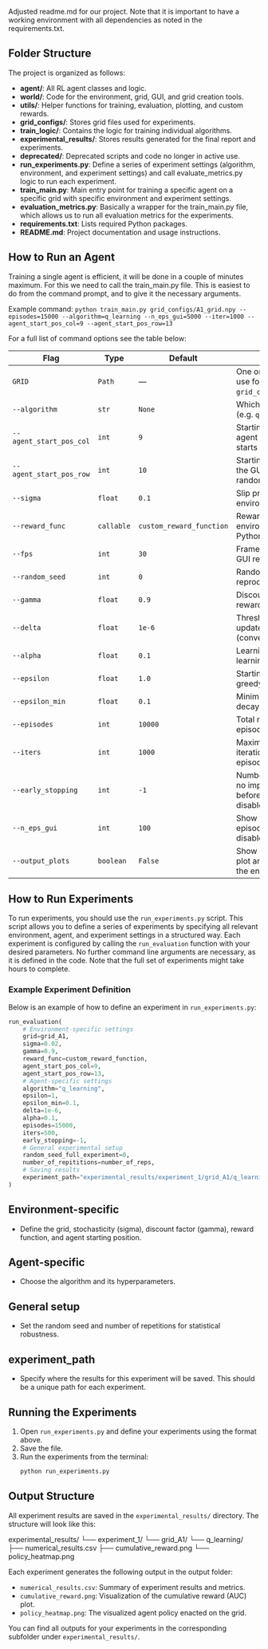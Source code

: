 Adjusted readme.md for our project. Note that it is important to have a working environment with all dependencies as noted in the requirements.txt. 

## Folder Structure

The project is organized as follows:

- **agent/**: All RL agent classes and logic.
- **world/**: Code for the environment, grid, GUI, and grid creation tools.
- **utils/**: Helper functions for training, evaluation, plotting, and custom rewards.
- **grid_configs/**: Stores grid files used for experiments.
- **train_logic/**: Contains the logic for training individual algorithms.
- **experimental_results/**: Stores results generated for the final report and experiments.
- **deprecated/**: Deprecated scripts and code no longer in active use.
- **run_experiments.py**: Define a series of experiment settings (algorithm, environment, and experiment settings) and call evaluate_metrics.py logic to run each experiment.
- **train_main.py**: Main entry point for training a specific agent on a specific grid with specific environment and experiment settings.
- **evaluation_metrics.py**: Basically a wrapper for the train_main.py file, which allows us to run all evaluation metrics for the experiments. 
- **requirements.txt**: Lists required Python packages.
- **README.md**: Project documentation and usage instructions.

## How to Run an Agent

Training a single agent is efficient, it will be done in a couple of minutes maximum. For this we need to call the train_main.py file. This is easiest to do from the command prompt, and to give it the necessary arguments. 

Example command: ``python train_main.py grid_configs/A1_grid.npy --episodes=15000 --algorithm=q_learning --n_eps_gui=5000 --iter=1000 --agent_start_pos_col=9 --agent_start_pos_row=13``

For a full list of command options see the table below:

| Flag                         | Type      | Default                     | Description                                                                                                   |
|------------------------------|-----------|-----------------------------|---------------------------------------------------------------------------------------------------------------|
| `GRID`                       | `Path`    | —                           | One or more grid file(s) to use for training (e.g. `grid_configs/A1_grid.npy`).                               |
| `--algorithm`                | `str`     | `None`                      | Which RL algorithm to train (e.g. `q_learning`, `mc`, `dp`).                                                  |
| `--agent_start_pos_col`      | `int`     | `9`                         | Starting column of the agent in the GUI. If `None`, starts at a random position.                              |
| `--agent_start_pos_row`      | `int`     | `10`                        | Starting row of the agent in the GUI. If `None`, starts at a random position.                                 |
| `--sigma`                    | `float`   | `0.1`                       | Slip probability in the environment dynamics.                                                                 |
| `--reward_func`              | `callable`| `custom_reward_function`    | Reward function for the environment (must be a Python callable).                                              |
| `--fps`                      | `int`     | `30`                        | Frames per second for the GUI rendering.                                                                      |
| `--random_seed`              | `int`     | `0`                         | Random seed for reproducibility.                                                                              |
| `--gamma`                    | `float`   | `0.9`                       | Discount factor for future rewards.                                                                           |
| `--delta`                    | `float`   | `1e-6`                      | Threshold for Q-value updates for early stopping (convergence criterion).                                     |
| `--alpha`                    | `float`   | `0.1`                       | Learning rate (for Q-learning algorithms).                                                                    |
| `--epsilon`                  | `float`   | `1.0`                       | Starting ε value for ε-greedy exploration.                                                                    |
| `--epsilon_min`              | `float`   | `0.1`                       | Minimum ε value after decay.                                                                                  |
| `--episodes`                 | `int`     | `10000`                     | Total number of training episodes.                                                                            |
| `--iters`                    | `int`     | `1000`                      | Maximum number of iterations (steps) per episode.                                                             |
| `--early_stopping`           | `int`     | `-1`                        | Number of episodes with no improvement to wait before stopping early (`-1` = disabled).                       |
| `--n_eps_gui`                | `int`     | `100`                       | Show the GUI every N episodes, -1 if you want to disable the GUI completely                                   |
| `--output_plots`             | `boolean` | `False`                     | Show plots convergence plot and policy heatmap at the end of training.                                        |

## How to Run Experiments

To run experiments, you should use the `run_experiments.py` script. This script allows you to define a series of experiments by specifying all relevant environment, agent, and experiment settings in a structured way. Each experiment is configured by calling the `run_evaluation` function with your desired parameters. No further command line arguments are necessary, as it is defined in the code. Note that the full set of experiments might take hours to complete.

### Example Experiment Definition

Below is an example of how to define an experiment in `run_experiments.py`:

```python
run_evaluation(
    # Environment-specific settings
    grid=grid_A1,
    sigma=0.02,
    gamma=0.9,
    reward_func=custom_reward_function,
    agent_start_pos_col=9,
    agent_start_pos_row=13,
    # Agent-specific settings
    algorithm="q_learning",
    epsilon=1,
    epsilon_min=0.1,
    delta=1e-6,
    alpha=0.1,
    episodes=15000,
    iters=500,
    early_stopping=-1,
    # General experimental setup
    random_seed_full_experiment=0,
    number_of_repititions=number_of_reps,
    # Saving results
    experiment_path="experimental_results/experiment_1/grid_A1/q_learning/"
)
```

## Environment-specific

- Define the grid, stochasticity (sigma), discount factor (gamma), reward function, and agent starting position.

## Agent-specific

- Choose the algorithm and its hyperparameters.

## General setup

- Set the random seed and number of repetitions for statistical robustness.

## experiment_path

- Specify where the results for this experiment will be saved. This should be a unique path for each experiment.

## Running the Experiments

1. Open `run_experiments.py` and define your experiments using the format above.
2. Save the file.
3. Run the experiments from the terminal:
   ```bash
   python run_experiments.py
   ```

## Output Structure

All experiment results are saved in the `experimental_results/` directory. The structure will look like this:

experimental_results/
└── experiment_1/
    └── grid_A1/
        └── q_learning/
            ├── numerical_results.csv
            ├── cumulative_reward.png
            └── policy_heatmap.png

Each experiment generates the following output in the output folder:
- `numerical_results.csv`: Summary of experiment results and metrics.
- `cumulative_reward.png`: Visualization of the cumulative reward (AUC) plot.
- `policy_heatmap.png`: The visualized agent policy enacted on the grid.

You can find all outputs for your experiments in the corresponding subfolder under `experimental_results/`.
